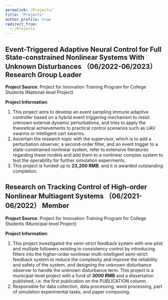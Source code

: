 ```yaml
---
permalink: /Projects/
title: "Projects"
author_profile: true
redirect_from: 
  - /Projects
---
```


## Event-Triggered Adaptive Neural Control for Full State-constrained Nonlinear Systems With Unknown Disturbances （06/2022-06/2023） Research Group Leader 
**Project Source**: Project for Innovation Training Program for College Students (National-level Project)  

**Project Information**: 
1. This project aims to develop an event sampling immune adaptive controller based on a hybrid event triggering mechanism to resist unknown external dynamic perturbations, and tries to apply the theoretical achievements to practical control scenarios such as UAV swarms or intelligent cart swarms.
2. Ascertain the research topic with the supervisor, which is to add a perturbation observer, a second-order filter, and an event trigger to a state-constrained nonlinear system, refer to extensive literatures regarding these models and add them to a nonlinear complex system to test the operability for further simulation experiments.
3. This project is funded up to **23,200 RMB**, and it is awarded outstanding completion.


## Research on Tracking Control of High-order Nonlinear Multiagent Systems  （06/2021-06/2022） Member  
**Project Source**: Project for Innovation Training Program for College Students (Municipal-level Project)

**Project Information**: 
1. This project investigated the semi-strict feedback system with one pilot and multiple followers existing in consistency control by introducing filters into the higher-order nonlinear multi-intelligent semi-strict feedback system to reduce the complexity and improve the reliability and safety of the system, and designing the unknown disturbance observer to handle the unknown disturbance term. This project is a municipal-level project with a fund of **3000 RMB** and a dissertation published, i.e. the first publication on the PUBLICATION column.
2. Responsible for data collection, data processing, word processing, part of simulation experimental tasks, and paper composing.
